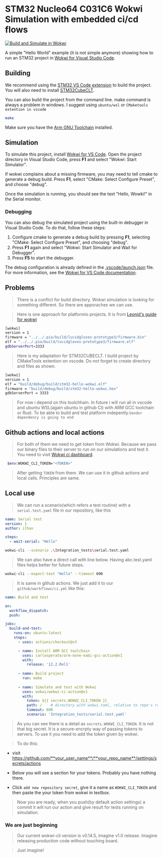 # STM32 Nucleo64 C031C6 Wokwi Simulation with embedded ci/cd flows

[![Build and Simulate in Wokwi](https://github.com/wokwi/stm32-hello-wokwi/actions/workflows/ci.yml/badge.svg)](https://github.com/wokwi/stm32-hello-wokwi/actions/workflows/ci.yml)

A simple "Hello World" example (it is not simple anymore) showing how to run an STM32 project in [Wokwi for Visual Studio Code](https://marketplace.visualstudio.com/items?itemName=wokwi.wokwi-vscode).

## Building

We recommend using the [STM32 VS Code extension](https://marketplace.visualstudio.com/items?itemName=stmicroelectronics.stm32-vscode-extension) to build the project. You will also need to install [STM32CubeCLT](https://www.st.com/en/development-tools/stm32cubeclt.html#get-software).

You can also build the project from the command line. make command is always a problem in windows. I suggest using `ubuntu/wsl` or `CMaketools extention in vscode`

```bash
make
```

Make sure you have the [Arm GNU Toolchain](https://developer.arm.com/downloads/-/arm-gnu-toolchain-downloads) installed.

## Simulation

To simulate this project, install [Wokwi for VS Code](https://marketplace.visualstudio.com/items?itemName=wokwi.wokwi-vscode). Open the project directory in Visual Studio Code, press **F1** and select "Wokwi: Start Simulator".

If wokwi complains about a missing firmware, you may need to tell cmake to generate a debug build. Press **F1**, select "CMake: Select Configure Preset", and choose "debug".

Once the simulation is running, you should see the text "Hello, Wowki!" in the Serial monitor.

### Debugging

You can also debug the simulated project using the built-in debugger in Visual Studio Code. To do that, follow these steps:

1. Configure cmake to generate a debug build by pressing **F1**, selecting "CMake: Select Configure Preset", and choosing "debug".
2. Press **F1** again and select "Wokwi: Start Simulator and Wait for Debugger".
3. Press **F5** to start the debugger.

The debug configuration is already defined in the [.vscode/launch.json](.vscode/launch.json) file. For more information, see the [Wokwi for VS Code documentation](https://docs.wokwi.com/vscode/debugging).

## Problems
> There is a conflict for build directory. Wokwi simulation is looking for something different. So there are apporaches we can use.

> Here is one approach for platformio projects. It is from [Leonid's guide for wokwi](https://blog.leon0399.ru/wokwi-platformio-github-actions?showSharer=true)
``` sh
[wokwi]
version = 1
firmware = "../../.pio/build/lucidgloves-prototype3/firmware.bin"
elf = "../../.pio/build/lucidgloves-prototype3/firmware.elf"
gdbServerPort=3333
```

> Here is my adaptation for STM32CUBECLT. I build project by CMakeTools extention on vscode. Do not forget to create directory and files as shown.
```sh
[wokwi]
version = 1
elf = "build/debug/build/stm32-hello-wokwi.elf"
firmware = "build/debug/build/stm32-hello-wokwi.hex"
gdbServerPort = 3333
```

> For now i depend on this toolchhain. In future i will run all in vscode and ubuntu WSL(again ubuntu in github CI) with ARM GCC toolchain or Rust. To be able to build and test platform indepently.`Vendor dependency is going to end`

## Github actions and local actions
> For both of them we need to get token from Wokwi. Because we pass our binary files to their server to run on our simulations and test it. You need to visit [Wokwi ci dashboard](https://wokwi.com/dashboard/ci).

```sh
 $env:WOKWI_CLI_TOKEN="<TOKEN>"
```

> After getting `TOKEN` from them. We can use it in github actions and local calls. Principles are same.

## Local use
> We can run a scenario(which refers a test routine) with a `serial.test.yaml` file in our repository, like this
```yaml
name: Serial test
version: 1
author: ilhan

steps:
  - wait-serial: "Hello"
```

```sh
wokwi-cli --scenario .\Integration_tests\serial.test.yaml
```

> We can also have a direct call with line below. Having abc.test.yaml files helps better for future steps.
```sh
wokwi-cli --expect-text "Hello" --timeout 600
```

> It is same in github actions. We just add it to our `github/workflows/ci.yml` like this:
```yml
name: Build and test

on:
  workflow_dispatch:
  push:

jobs:
  build-and-test:
    runs-on: ubuntu-latest
    steps:
      - uses: actions/checkout@v3

      - name: Install ARM GCC toolchain
        uses: carlosperate/arm-none-eabi-gcc-action@v1
        with:
          release: '12.2.Rel1'
      
      - name: Build project
        run: make
 
      - name: Simulate and test with Wokwi
        uses: wokwi/wokwi-ci-action@v1
        with:
          token: ${{ secrets.WOKWI_CLI_TOKEN }}
          path: /    # directory with wokwi.toml, relative to repo's root
          timeout: 600
          scenario: 'Integration_tests/serial.test.yaml'
```

> As you can see there is a detail as `secrets.WOKWI_CLI_TOKEN`. It is not that big secret. It is a secure-encrpty way of passing tokens to servers. To use it you need to add the token given by wokwi.

> To do this:
- visit https://github.com/**your_user_name**/**your_repo_name**/settings/secrets/actions

- Below you will see a section for your tokens. Probably you have nothing there. 

- Click `add new repository secret`, give it a name as `WOKWI_CLI_TOKEN` and then paste the your token from wokwi in textbox.

> Now you are ready, when you push(by default action settings) a commit it will run our action and give result for tests running on simulation.

### We are just beginning
> Our current wokwi-cli version is v0.14.5, imagine v1.0 release. Imagine releasing production code without touching board.

> Just imagine!